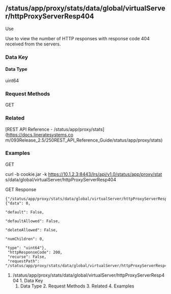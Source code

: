 ## /status/app/proxy/stats/data/global/virtualServer/httpProxyServerResp404

Use

Use to view the number of HTTP responses with response code 404 received from
the servers.

### Data Key

#### Data Type

uint64

### Request Methods

GET

### Related

[REST API Reference - /status/app/proxy/stats](https://docs.lineratesystems.co
m/093Release_2.5/250REST_API_Reference_Guide/status/app/proxy/stats)

### Examples

GET

curl -b cookie.jar -k https://10.1.2.3:8443/lrs/api/v1.0/status/app/proxy/stat
s/data/global/virtualServer/httpProxyServerResp404

GET Response

    
    {"/status/app/proxy/stats/data/global/virtualServer/httpProxyServerResp404": {"data": 0,
                                                                                "default": False,
                                                                                "defaultAllowed": False,
                                                                                "deleteAllowed": False,
                                                                                "numChildren": 0,
                                                                                "type": "uint64"},
     "httpResponseCode": 200,
     "recurse": False,
     "requestPath": "/status/app/proxy/stats/data/global/virtualServer/httpProxyServerResp404"}
    

  1. /status/app/proxy/stats/data/global/virtualServer/httpProxyServerResp404
    1. Data Key
      1. Data Type
    2. Request Methods
    3. Related
    4. Examples

